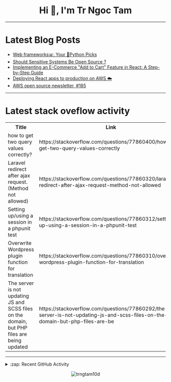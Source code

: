 <h1 align="center">Hi 👋, I'm Tr Ngoc Tam</h1>

---

# Latest Blog Posts 
<!-- BLOG-POST-LIST:START -->
- [Web frameworks📊: Your 🐍Python Picks](https://dev.to/taipy/web-frameworks-your-python-picks-3a46)
- [Should Sensitive Systems Be Open Source ?](https://dev.to/usamaa/should-sensitive-systems-be-open-source--4j56)
- [Implementing an E-Commerce &quot;Add to Cart&quot; Feature in React: A Step-by-Step Guide](https://dev.to/rohitashsingh89/implementing-an-e-commerce-add-to-cart-feature-in-react-a-step-by-step-guide-3d5a)
- [Deploying React apps to production on AWS ☁️](https://dev.to/artur_ceschin/deploying-react-apps-to-production-on-aws-2hn)
- [AWS open source newsletter, #185](https://dev.to/aws/aws-open-source-newsletter-185-8ab)
<!-- BLOG-POST-LIST:END -->

---

# Latest stack oveflow activity
<table>
  <tr><th>Title</th><th>Link</th></tr>
  <!-- STACKOVERFLOW:START --><tr><td>how to get two query values correctly?</td><td>https://stackoverflow.com/questions/77860400/how-to-get-two-query-values-correctly</td></tr><tr><td>Laravel redirect after ajax request. &lpar;Method not allowed&rpar;</td><td>https://stackoverflow.com/questions/77860320/laravel-redirect-after-ajax-request-method-not-allowed</td></tr><tr><td>Setting up/using a session in a phpunit test</td><td>https://stackoverflow.com/questions/77860312/setting-up-using-a-session-in-a-phpunit-test</td></tr><tr><td>Overwrite Wordpress plugin function for translation</td><td>https://stackoverflow.com/questions/77860310/overwrite-wordpress-plugin-function-for-translation</td></tr><tr><td>The server is not updating JS and SCSS files on the domain, but PHP files are being updated</td><td>https://stackoverflow.com/questions/77860292/the-server-is-not-updating-js-and-scss-files-on-the-domain-but-php-files-are-be</td></tr><!-- STACKOVERFLOW:END -->
</table>

---

<details>
  <summary>:zap: Recent GitHub Activity</summary>
  
<!--START_SECTION:activity-->
1. 💪 Opened PR [#40](https://github.com/trngtam10d/trngtam10d.github.io/pull/40) in [trngtam10d/trngtam10d.github.io](https://github.com/trngtam10d/trngtam10d.github.io)
2. 💪 Opened PR [#39](https://github.com/trngtam10d/trngtam10d.github.io/pull/39) in [trngtam10d/trngtam10d.github.io](https://github.com/trngtam10d/trngtam10d.github.io)
3. 💪 Opened PR [#38](https://github.com/trngtam10d/trngtam10d.github.io/pull/38) in [trngtam10d/trngtam10d.github.io](https://github.com/trngtam10d/trngtam10d.github.io)
4. 💪 Opened PR [#37](https://github.com/trngtam10d/trngtam10d.github.io/pull/37) in [trngtam10d/trngtam10d.github.io](https://github.com/trngtam10d/trngtam10d.github.io)
5. 🎉 Merged PR [#5](https://github.com/trngtam10d/comic-site/pull/5) in [trngtam10d/comic-site](https://github.com/trngtam10d/comic-site)
<!--END_SECTION:activity-->

</details>

<p align="center"><img align="center" src="https://github-readme-streak-stats.herokuapp.com/?user=trngtam10d&" alt="trngtam10d" /></p>